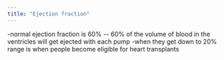 ```yaml
---
title: "Ejection fraction"
---
```

-normal ejection fraction is 60% -- 60% of the volume of blood in the ventricles will get ejected with each pump
-when they get down to 20% range is when people become eligible for heart transplants

